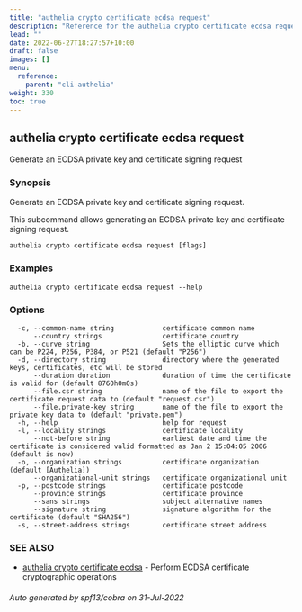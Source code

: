 ```yaml
---
title: "authelia crypto certificate ecdsa request"
description: "Reference for the authelia crypto certificate ecdsa request command."
lead: ""
date: 2022-06-27T18:27:57+10:00
draft: false
images: []
menu:
  reference:
    parent: "cli-authelia"
weight: 330
toc: true
---
```


## authelia crypto certificate ecdsa request

Generate an ECDSA private key and certificate signing request

### Synopsis

Generate an ECDSA private key and certificate signing request.

This subcommand allows generating an ECDSA private key and certificate signing request.

```
authelia crypto certificate ecdsa request [flags]
```

### Examples

```
authelia crypto certificate ecdsa request --help
```

### Options

```
  -c, --common-name string            certificate common name
      --country strings               certificate country
  -b, --curve string                  Sets the elliptic curve which can be P224, P256, P384, or P521 (default "P256")
  -d, --directory string              directory where the generated keys, certificates, etc will be stored
      --duration duration             duration of time the certificate is valid for (default 8760h0m0s)
      --file.csr string               name of the file to export the certificate request data to (default "request.csr")
      --file.private-key string       name of the file to export the private key data to (default "private.pem")
  -h, --help                          help for request
  -l, --locality strings              certificate locality
      --not-before string             earliest date and time the certificate is considered valid formatted as Jan 2 15:04:05 2006 (default is now)
  -o, --organization strings          certificate organization (default [Authelia])
      --organizational-unit strings   certificate organizational unit
  -p, --postcode strings              certificate postcode
      --province strings              certificate province
      --sans strings                  subject alternative names
      --signature string              signature algorithm for the certificate (default "SHA256")
  -s, --street-address strings        certificate street address
```

### SEE ALSO

* [authelia crypto certificate ecdsa](authelia_crypto_certificate_ecdsa.md)	 - Perform ECDSA certificate cryptographic operations

###### Auto generated by spf13/cobra on 31-Jul-2022
